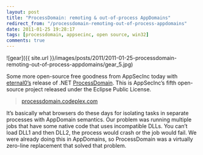 ```yaml
---
layout: post
title: "ProcessDomain: remoting & out-of-process AppDomains"
redirect_from: "/processdomain-remoting-out-of-process-appdomains"
date: 2011-01-25 19:28:17
tags: [processdomain, appsecinc, open source, win32]
comments: true
---
```

![gear]({{ site.url }}/images/posts/2011/2011-01-25-processdomain-remoting-out-of-process-appdomains/gear_5.jpg)

Some more open-source free goodness from AppSecInc today with [eternal0’s](http://www.codeplex.com/site/users/view/eternal0) release of .NET [ProcessDomain](http://processdomain.codeplex.com). This is AppSecInc’s fifth open-source project released under the Eclipse Public License.

> [processdomain.codeplex.com](http://processdomain.codeplex.com)

It’s basically what browsers do these days for isolating tasks in separate processes with AppDomain semantics. Our problem was running multiple jobs that have some native code that uses incompatible DLLs. You can’t load DLL1 and then DLL2, the process would crash or the job would fail. We were already doing this in AppDomains, so ProcessDomain was a virtually zero-line replacement that solved that problem.
